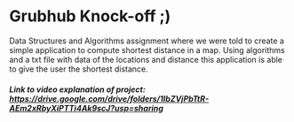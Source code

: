 # Grubhub Knock-off ;)
Data Structures and Algorithms assignment where we were told to create a simple application to compute shortest distance in a map. Using algorithms and a txt file with data of the locations and distance this application is able to give the user the shortest distance. 

##### Link to video explanation of project: https://drive.google.com/drive/folders/1IbZVjPbTtR-AEm2xRbyXiPTTi4Ak9scJ?usp=sharing
